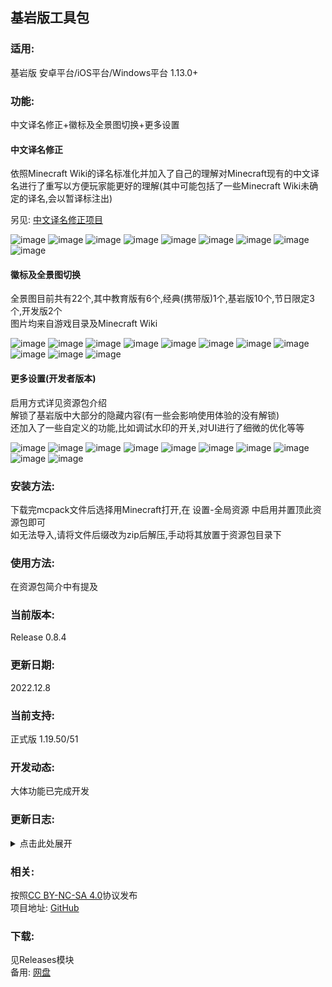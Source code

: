 ## 基岩版工具包

<h3>适用:</h3>

基岩版 安卓平台/iOS平台/Windows平台 1.13.0+

<h3>功能:</h3>

中文译名修正+徽标及全景图切换+更多设置

<h4>中文译名修正</h4>

依照Minecraft Wiki的译名标准化并加入了自己的理解对Minecraft现有的中文译名进行了重写以方便玩家能更好的理解(其中可能包括了一些Minecraft Wiki未确定的译名,会以暂译标注出)

另见: [中文译名修正项目](https://github.com/Spectrollay/mclang_cn)

![image](https://s1.328888.xyz/2022/09/24/VGppX.png)
![image](https://s1.328888.xyz/2022/09/24/VCLqw.png)
![image](https://s1.328888.xyz/2022/09/24/VClOi.png)
![image](https://s1.328888.xyz/2022/09/24/VCmKg.png)
![image](https://s1.328888.xyz/2022/09/24/VCjCs.png)
![image](https://s1.328888.xyz/2022/09/24/VCOLn.png)
![image](https://s1.328888.xyz/2022/09/24/VCux0.png)
![image](https://s1.328888.xyz/2022/09/24/VC0Zp.png)
![image](https://s1.328888.xyz/2022/06/11/Cklkq.jpg)

<h4>徽标及全景图切换</h4>

全景图目前共有22个,其中教育版有6个,经典(携带版)1个,基岩版10个,节日限定3个,开发版2个<br>图片均来自游戏目录及Minecraft Wiki

![image](https://s1.328888.xyz/2022/09/24/Vk3zy.png)
![image](https://s1.328888.xyz/2022/09/24/Vkh9N.png)
![image](https://s1.328888.xyz/2022/09/24/VkfTk.png)
![image](https://s1.328888.xyz/2022/09/24/VkbEC.png)
![image](https://s1.328888.xyz/2022/09/24/Vkwwd.png)
![image](https://s1.328888.xyz/2022/09/24/VkG8U.png)
![image](https://s1.328888.xyz/2022/09/24/VkCRB.png)
![image](https://s1.328888.xyz/2022/09/24/Vk1VP.png)
![image](https://s1.328888.xyz/2022/09/24/Vk5p6.png)
![image](https://s1.328888.xyz/2022/09/24/VkKFX.png)
![image](https://s1.328888.xyz/2022/09/24/VkIEr.png)

<h4>更多设置(开发者版本)</h4>

启用方式详见资源包介绍<br>解锁了基岩版中大部分的隐藏内容(有一些会影响使用体验的没有解锁)<br>还加入了一些自定义的功能,比如调试水印的开关,对UI进行了细微的优化等等

![image](https://s1.328888.xyz/2022/09/24/VC7Sg.png)
![image](https://s1.328888.xyz/2022/09/24/VCzci.png)
![image](https://s1.328888.xyz/2022/09/24/VCean.png)
![image](https://s1.328888.xyz/2022/09/24/VCSlh.png)
![image](https://s1.328888.xyz/2022/09/24/VCrJs.png)
![image](https://s1.328888.xyz/2022/09/24/VCHW0.png)
![image](https://s1.328888.xyz/2022/09/24/VCq3p.png)
![image](https://s1.328888.xyz/2022/09/24/VCXPo.png)
![image](https://s1.328888.xyz/2022/09/24/VCYYF.png)
![image](https://s1.328888.xyz/2022/09/24/VCAuS.png)

<h3>安装方法:</h3>

下载完mcpack文件后选择用Minecraft打开,在 设置-全局资源 中启用并置顶此资源包即可<br>如无法导入,请将文件后缀改为zip后解压,手动将其放置于资源包目录下<br>

<h3>使用方法:</h3>

在资源包简介中有提及

<h3>当前版本:</h3>

Release 0.8.4

<h3>更新日期:</h3>

2022.12.8

<h3>当前支持:</h3>

正式版 1.19.50/51

<h3>开发动态:</h3>

大体功能已完成开发

<h3>更新日志:</h3>

<details>
<summary>点击此处展开</summary>
<br>
<b>Release 0.8.4</b>
<br>适配正式版1.19.50/51<br>
<b>Release 0.8.3</b>
<br>适配正式版1.19.41<br>
<b>Release 0.8.2.3</b>
<br>Json UI的一些调整<br>更新了加载提示<br>
<b>Release 0.8.2.2</b>
<br>Json UI的一些调整<br>修正了一些错误<br>
<b>Release 0.8.2.1</b>
<br>现在不再默认启用光线追踪了<br>
<b>Release 0.8.2</b>
<br>适配正式版1.19.40<br>
<b>Release 0.8.1.4</b>
<br>中文译名修正包常规更新<br>修正了一些错误<br>
<b>Release 0.8.1.3</b>
<br>中文译名标准化 錾制->雕纹<br>
<b>Release 0.8.1.2</b>
<br>加入了2022年万圣节的全景图<br>
<b>Release 0.8.1.1</b>
<br>修正了一些错误<br>
<b>Release 0.8.1</b>
<br>适配正式版1.19.31<br>中文译名标准化 凋零玫瑰->凋灵玫瑰<br>
<b>Release 0.8.0</b>
<br>适配正式版1.19.30<br>对部分内容进行了重构<br>中文译名修正包常规更新<br>优化了包大小<br>修复了一些遗留问题<br>
<b>Release 0.7.13</b>
<br>适配正式版1.19.21<br>中文译名修正包常规更新<br>修正了一些错误<br>
<b>Release 0.7.12</b>
<br>适配正式版1.19.10<br>更多设置功能实装<br>加入了Beta和Preview的独有提示<br>中文译名修正包常规更新<br>
<b>Release 0.7.4</b>
<br>适配正式版1.19.0/1.19.1<br>中文译名修正包常规更新<br>　进行了近一千三百处改动<br>
<b>Release 0.7.3</b>
<br>中文译名修正包常规更新<br>
<b>Release 0.7.2</b>
<br>适配正式版1.18.31<br>
<b>Release 0.7.1</b>
<br>适配正式版1.18.30<br>
<b>Release 0.7.0</b>
<br>加入了荒野更新的全景图<br>中文译名修正包常规更新<br>
<b>Release 0.6.3</b>
<br>中文译名修正包常规更新<br>　加入了大量的新内容<br>
<b>Release 0.6.2</b>
<br>中文译名修正包常规更新<br>　加入了一些新提示的译名<br>　加入了山羊角,铜制号角,泥巴,红树,箱船及其相关方块的译名<br>　匹配了一些Java版新加入的翻译
<br>　修正了部分生物桶重复翻译的问题<br>　移除了Allay相关内容的译名<br>
<b>Release 0.6.1</b>
<br>中文译名修正包常规更新<br>
<b>Release 0.6.0</b>
<br>加入了一些新功能<br>对一些内容进行了优化<br>调高了资源包所需的最低的游戏版本(1.13.0)<br>
<b>Preview 0.5.2</b>
<br>修复了一些问题<br>
<b>Build 0.5.1</b>
<br>加入了一些新功能<br>对一些内容进行了优化<br>
<b>Release 0.5.0</b>
<br>对资源包进行了优化<br>中文译名修正包常规更新<br>
<b>Release 0.4.2</b>
<br>改进了一些内置内容<br>中文译名修正包常规更新<br>
<b>Release 0.4.1</b>
<br>修正了新版创建新世界UI中的翻译错误<br>
<b>Release 0.4.0</b>
<br>更好的基岩版资源包正式发布<br>
<b>Preview 0.3.3</b>
<br>加入了Preview版徽标及全景图<br>　现在默认展示的全景图是Preview版全景图<br>中文译名修正包常规更新<br>调高了资源包所需的最低的游戏版本(1.4.0)<br>
<b>Preview 0.3.2</b>
<br>中文译名修正包常规更新<br>
<b>Preview 0.3.1</b>
<br>修复了一个会导致闪烁标语只会为"Beta!!!"的问题<br>改进了一些中文翻译<br>
<b>Preview 0.3.0</b>
<br>公共体验版<br>
<b>Preview 0.2.9</b>
<br>修正了一些错误<br>
<b>Preview 0.2.8</b>
<br>新增加了一些内置功能<br>
<b>Preview 0.2.7</b>
<br>对一些内容进行了更改<br>移除了Preview版的相关内容,因为该版本仍未正式上线<br>修正了一些错误<br>中文译名修正包常规更新<br>
<b>Preview 0.2.6</b>
<br>加入了Preview版徽标,目前使用的全景图是经典全景图<br>加入了5个教育版的全景图,教育版徽标现在会出现在这些全景图中<br>更改了一些提示语<br>修复了一些图片被压缩的问题<br>中文译名修正包常规更新<br>
<b>Preview 0.2.5</b>
<br>加入了教育版徽标,但未被使用<br>加入了携带版徽标<br>加入了经典徽标<br>现在徽标会匹配相应的全景图了<br>中文译名修正包常规更新<br>
<b>Preview 0.2.4</b>
<br>加入了带有Beta字样的经典徽标,仅在Beta版全景图中出现<br>加入了2021年万圣节全景图<br>加入了2017年圣诞节全景图<br>中文译名修正包常规更新<br>
<b>Preview 0.2.3</b>
<br>加入了于嗡嗡蜂群(1.14.0.1)更新的全景图<br>
<b>Preview 0.2.2</b>
<br>加入了Minecraft Wiki中提到的所有基岩版正式版曾用过的与更新主题相关的全景图<br>加入了Beta版全景图<br>加入了徽标,默认使用基岩版最新样式的徽标<br>中文译名修正包常规更新<br>
<b>Preview 0.2.1</b>
<br>加入了实验性内容的中文译名<br>加入了切换背景图的功能<br>　目前仅有嗡嗡蜂群,下界更新,洞穴与山崖第一阶段,洞穴与山崖第二阶段的全景图<br>中文译名修正包常规更新<br>
<b>Preview 0.2.0</b>
<br>将资源包重命名为"更好的基岩版"<br>更改了资源包的简介<br>改进了一些中文译名<br>加入了更改测试版标题与背景图的功能(当前为洞穴与山崖第二阶段的背景图)<br>
<b>Release 0.1.1-0.1.36</b>
<br>中文译名修正包常规更新<br>
<b>Release 0.1.0</b>
<br>中文译名修正资源包正式上线<br>
<b>Beta 0.0.2</b>
<br>更改了图标及简介<br>移除了终末之诗英汉双语对照<br>
<b>Beta 0.0.1</b>
<br>加入了中文语言包和终末之诗英汉双语对照<br>
</details>

<h3>相关:</h3>

按照[CC BY-NC-SA 4.0](https://creativecommons.org/licenses/by-nc-sa/4.0/deed.zh-Hans)协议发布<br>项目地址: [GitHub](https://github.com/Spectrollay/mcpack_bb)<br>

<h3>下载:</h3>

见Releases模块<br>备用: [网盘](https://pan.huang1111.cn/s/3MwnTm?path=/)<br>

